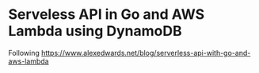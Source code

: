 # Serveless API in Go and AWS Lambda using DynamoDB

Following https://www.alexedwards.net/blog/serverless-api-with-go-and-aws-lambda 
